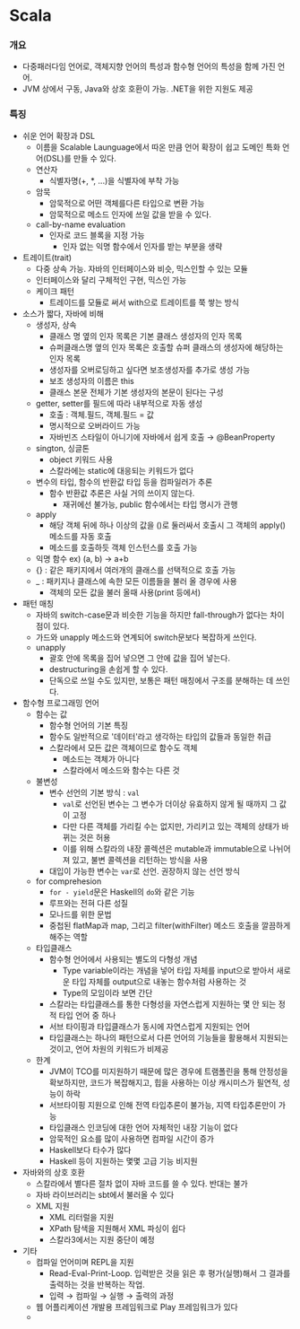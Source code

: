 # Scala

### 개요

- 다중패러다임 언어로, 객체지향 언어의 특성과 함수형 언어의 특성을 함께 가진 언어.
- JVM 상에서 구동, Java와 상호 호환이 가능. .NET을 위한 지원도 제공

### 특징

- 쉬운 언어 확장과 DSL
  - 이름을 Scalable Launguage에서 따온 만큼 언어 확장이 쉽고 도메인 특화 언어(DSL)를 만들 수 있다. 
  - 연산자
    - 식별자명(+, *, ...)을 식별자에 부착 가능
  - 암묵
    - 암묵적으로 어떤 객체를다른 타입으로 변환 가능
    - 암묵적으로 메소드 인자에 쓰일 값을 받을 수 있다.
  - call-by-name evaluation
    - 인자로 코드 블록을 지정 가능
      - 인자 없는 익명 함수에서 인자를 받는 부분을 생략
- 트레이트(trait)
  - 다중 상속 가능. 자바의 인터페이스와 비슷, 믹스인할 수 있는 모듈
  - 인터페이스와 달리 구체적인 구현, 믹스인 가능
  - 케이크 패턴
    - 트레이드를 모듈로 써서 with으로 트레이트를 쭉 쌓는 방식
- 소스가 짧다, 자바에 비해
  - 생성자, 상속
    - 클래스 명 옆의 인자 목록은 기본 클래스 생성자의 인자 목록
    - 슈퍼클래스명 옆의 인자 목록은 호출할 슈퍼 클래스의 생성자에 해당하는 인자 목록
    - 생성자를 오버로딩하고 싶다면 보조생성자를 추가로 생성 가능
    - 보조 생성자의 이름은 this
    - 클래스 본문 전체가 기본 생성자의 본문이 된다는 구성
  - getter, setter를 필드에 따라 내부적으로 자동 생성
    - 호출 : 객체.필드, 객체.필드 = 값
    - 명시적으로 오버라이드 가능
    - 자바빈즈 스타일이 아니기에 자바에서 쉽게 호출 → @BeanProperty
  - sington, 싱글톤
    - object 키워드 사용
    - 스칼라에는 static에 대응되는 키워드가 없다
  - 변수의 타입, 함수의 반환값 타입 등을 컴파일러가 추론
    - 함수 반환값 추론은 사실 거의 쓰이지 않는다.
      - 재귀에선 불가능, public 함수에서는 타입 명시가 관행
  - apply
    - 해당 객체 뒤에 하나 이상의 값을 ()로 둘러싸서 호출시 그 객체의 apply() 메소드를 자동 호출
    - 메소드를 호출하듯 객체 인스턴스를 호출 가능
  - 익명 함수 ex) (a, b) -> a+b
  - {} : 같은 패키지에서 여러개의 클래스를 선택적으로 호출 가능
  - _ : 패키지나 클래스에 속한 모든 이름들을 불러 올 경우에 사용
    - 객체의 모든 값을 불러 올때 사용(print 등에서)
- 패턴 매칭
  - 자바의 switch-case문과 비슷한 기능을 하지만 fall-through가 없다는 차이점이 있다. 
  - 가드와 unapply 메소드와 연계되어 switch문보다 복잡하게 쓰인다.
  - unapply
    - 괄호 안에 목록을 집어 넣으면 그 안에 값을 집어 넣는다. 
    - destructuring을 손쉽게 할 수 있다.
    - 단독으로 쓰일 수도 있지만, 보통은 패턴 매칭에서  구조를 분해하는 데 쓰인다.
- 함수형 프로그래밍 언어
  - 함수는 값
    - 함수형 언어의 기본 특징
    - 함수도 일반적으로 '데이터'라고 생각하는 타입의 값들과 동일한 취급
    - 스칼라에서 모든 값은 객체이므로 함수도 객체
      - 메소드는 객체가 아니다
      - 스칼라에서 메소드와 함수는 다른 것
  - 불변성
    - 변수 선언의 기본 방식 : `val`
      - `val`로 선언된 변수는 그 변수가 더이상 유효하지 않게 될 때까지 그 값이 고정
      - 다만 다른 객체를 가리킬 수는 없지만, 가리키고 있는 객체의 상태가 바뀌는 것은 허용
      - 이를 위해 스칼라의 내장 콜렉션은 mutable과 immutable으로 나뉘어져 있고, 불변 콜렉션을 리턴하는 방식을 사용
    - 대입이 가능한 변수는 `var`로 선언. 권장하지 않는 선언 방식
  - for comprehesion
    - `for - yield`문은 Haskell의 `do`와 같은 기능
    - 루프와는 전혀 다른 성질
    - 모나드를 위한 문법
    - 중첩된 flatMap과 map, 그리고 filter(withFilter) 메소드 호출을 깔끔하게 해주는 역할
  - 타입클래스
    - 함수형 언어에서 사용되는 별도의 다형성 개념
      - Type variable이라는 개념을 넣어 타입 자체를 input으로 받아서 새로운 타입 자체를 output으로 내놓는 함수처럼 사용하는 것
      - Type의 모임이라 보면 간단
    - 스칼라는 타입클래스를 통한 다형성을 자연스럽게 지원하는 몇 안 되는 정적 타입 언어 중 하나
    - 서브 타이핑과 타입클래스가 동시에 자연스럽게 지원되는 언어
    - 타입클래스는 하나의 패턴으로서 다른 언어의 기능들을 활용해서 지원되는 것이고, 언어 차원의 키워드가 비제공
  - 한계
    - JVM이 TCO를 미지원하기 때문에 많은 경우에 트램폴린을 통해 안정성을 확보하지만, 코드가 복잡해지고, 힙을 사용하는 이상 캐시미스가 필연적, 성능이 하락
    - 서브타이핑 지원으로 인해 전역 타입추론이 불가능, 지역 타입추론만이 가능
    - 타입클래스 인코딩에 대한 언어 자체적인 내장 기능이 없다
    - 암묵적인 요소를 많이 사용하면 컴파일 시간이 증가
    - Haskell보다 타수가 많다
    - Haskell 등이 지원하는 몇몇 고급 기능 비지원
- 자바와의 상호 호환
  - 스칼라에서 별다른 절차 없이 자바 코드를 쓸 수 있다. 반대는 불가
  - 자바 라이브러리는 sbt에서 불러올 수 있다
  - XML 지원
    - XML 리터럴을 지원
    - XPath 탐색을 지원해서 XML 파싱이 쉽다
    - 스칼라3에서는 지원 중단이 예정
- 기타
  - 컴파일 언어미며 REPL을 지원
    - Read-Eval-Print-Loop. 입력받은 것을 읽은 후 평가(실행)해서 그 결과를 출력하는 것을 반복하는 작업.
    - 입력 → 컴파일 → 실행 → 출력의 과정
  - 웹 어플리케이션 개발용 프레임워크로 Play 프레임워크가 있다
  - 